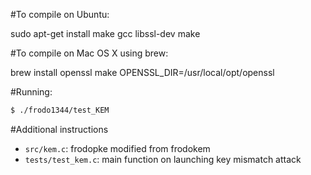 #To compile on Ubuntu:

sudo apt-get install make gcc libssl-dev
make

#To compile on Mac OS X using brew:

brew install openssl
make OPENSSL_DIR=/usr/local/opt/openssl

#Running:
```sh
$ ./frodo1344/test_KEM
```
#Additional instructions

- `src/kem.c`: frodopke modified from frodokem
- `tests/test_kem.c`: main function on launching key mismatch attack
  